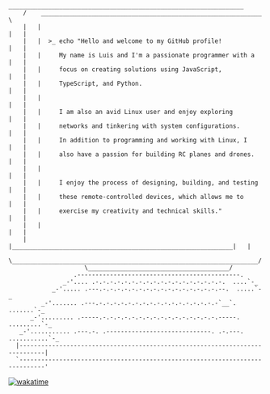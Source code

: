 ```
       _________________________________________________________________
    /    _____________________________________________________________    \
    |   |                                                             |   |
    |   |  >_ echo "Hello and welcome to my GitHub profile!           |   |
    |   |     My name is Luis and I'm a passionate programmer with a  |   |
    |   |     focus on creating solutions using JavaScript,           |   |
    |   |     TypeScript, and Python.                                 |   |
    |   |                                                             |   |
    |   |     I am also an avid Linux user and enjoy exploring        |   |
    |   |     networks and tinkering with system configurations.      |   |
    |   |     In addition to programming and working with Linux, I    |   |
    |   |     also have a passion for building RC planes and drones.  |   |
    |   |                                                             |   |
    |   |     I enjoy the process of designing, building, and testing |   |
    |   |     these remote-controlled devices, which allows me to     |   |
    |   |     exercise my creativity and technical skills."           |   |
    |   |                                                             |   |
    |   |_____________________________________________________________|   |
     \____________________________________________________________________/
                     \_______________________________________/
                  .---------------------------------------------.
               _-'.... .-.-.-.-.-.-.-.-.-.-.-.-.-.-.-.-.-.-.  ....`-_
            _-'..... .---.-.-.-.-.-.-.-.-.-.-.-.-.-.-.-.-.--.  .....`-_
         _-'....... .---.-.-.-.-.-.-.-.-.-.-.-.-.-.-.-.-.-`__`. .......`-_
      _-'......... .-----.-.-.-.-.-.-.-.-.-.-.-.-.-.-.-.-.-----. .........`-_
   _-'........... .---.-. .-----------------------------. .-.---. ...........`-_  
  |-----------------------------------------------------------------------------|
  `-----------------------------------------------------------------------------'

```
[![wakatime](https://wakatime.com/badge/user/18b9494b-e4a1-4ef6-b414-f5ca7dd16ca3.svg)](https://wakatime.com/@18b9494b-e4a1-4ef6-b414-f5ca7dd16ca3)
<!--
**suarezluis/suarezluis** is a ✨ _special_ ✨ repository because its `README.md` (this file) appears on your GitHub profile.

Here are some ideas to get you started:

- 🔭 I’m currently working on ...
- 🌱 I’m currently learning ...
- 👯 I’m looking to collaborate on ...
- 🤔 I’m looking for help with ...
- 💬 Ask me about ...
- 📫 How to reach me: ...
- 😄 Pronouns: ...
- ⚡ Fun fact: ...
-->
